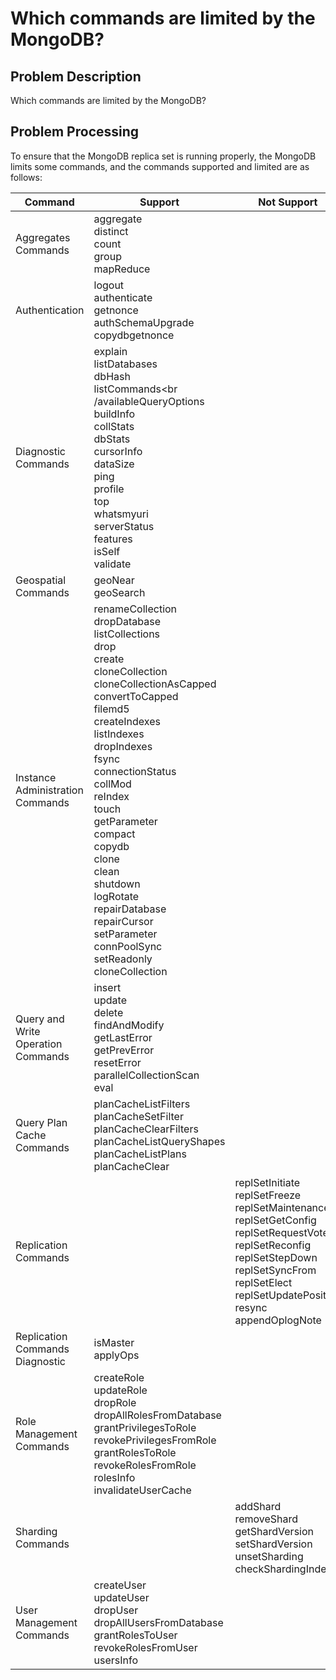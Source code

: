 # Which commands are limited by the MongoDB?

## Problem Description

Which commands are limited by the MongoDB?

## Problem Processing
To ensure that the MongoDB replica set is running properly, the MongoDB limits some commands, and the commands supported and limited are as follows:

|Command	|Support	|Not Support|
|---|---|---|
|Aggregates Commands|aggregate<br />distinct<br />count<br />group<br />mapReduce<br />| |
|Authentication|	logout<br />authenticate<br />getnonce<br />authSchemaUpgrade<br />copydbgetnonce<br /> | |
|Diagnostic Commands	| explain<br />listDatabases<br />dbHash<br />listCommands<br /availableQueryOptions<br />buildInfo<br />collStats<br />dbStats<br />cursorInfo<br />dataSize<br />ping<br />profile<br />top<br />whatsmyuri<br />serverStatus<br />features<br />isSelf<br />validate<br />| |
|Geospatial Commands	|geoNear<br />geoSearch<br />| |
|Instance Administration Commands	|renameCollection<br />dropDatabase<br />listCollections<br />drop<br />create<br />cloneCollection<br />cloneCollectionAsCapped<br />convertToCapped<br />filemd5<br />createIndexes<br />listIndexes<br />dropIndexes<br />fsync<br />connectionStatus<br />collMod<br />reIndex<br />touch<br />getParameter<br />compact<br />copydb<br />clone<br />clean<br />shutdown<br />logRotate<br />repairDatabase<br />repairCursor<br />setParameter<br />connPoolSync<br />setReadonly<br />cloneCollection<br />| |
|Query and Write Operation Commands	 |insert<br />update<br />delete<br />findAndModify<br />getLastError<br />getPrevError<br />resetError<br />parallelCollectionScan<br />eval<br />| |
| Query Plan Cache Commands	|planCacheListFilters<br />planCacheSetFilter<br />planCacheClearFilters<br />planCacheListQueryShapes<br />planCacheListPlans<br />planCacheClear<br />| |
|Replication Commands	| |replSetInitiate<br />replSetFreeze<br />replSetMaintenance<br />replSetGetConfig<br />replSetRequestVotes<br />replSetReconfig<br />replSetStepDown<br />replSetSyncFrom<br />replSetElect<br />replSetUpdatePosition<br />resync<br />appendOplogNote<br />|
|Replication Commands Diagnostic	|isMaster<br />applyOps<br />| |
|Role Management Commands	|createRole<br />updateRole<br />dropRole<br />dropAllRolesFromDatabase<br />grantPrivilegesToRole<br />revokePrivilegesFromRole<br />grantRolesToRole<br />revokeRolesFromRole<br />rolesInfo<br />invalidateUserCache<br />| |
|Sharding Commands	| | addShard<br />removeShard <br />getShardVersion<br />setShardVersion<br />unsetSharding<br />checkShardingIndex<br /> |
|User Management Commands	|createUser<br />updateUser<br />dropUser<br />dropAllUsersFromDatabase<br />grantRolesToUser<br />revokeRolesFromUser<br />usersInfo<br />|
